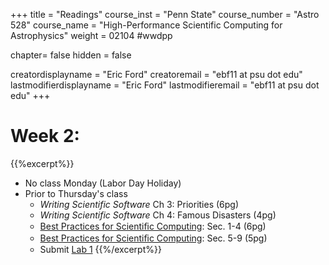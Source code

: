 +++
title = "Readings"
course_inst = "Penn State"
course_number = "Astro 528"
course_name = "High-Performance Scientific Computing for Astrophysics"
weight = 02104  #wwdpp

chapter= false
hidden = false

creatordisplayname = "Eric Ford"
creatoremail = "ebf11 at psu dot edu"
lastmodifierdisplayname = "Eric Ford"
lastmodifieremail = "ebf11 at psu dot edu"
+++


# Week 2:
{{%excerpt%}}
- No class Monday (Labor Day Holiday)
- Prior to Thursday's class
   + _Writing Scientific Software_ Ch 3: Priorities (6pg)
   + _Writing Scientific Software_ Ch 4: Famous Disasters (4pg)
   + [Best Practices for Scientiﬁc Computing](http://arxiv.org/pdf/1210.0530v4.pdf): Sec. 1-4 (6pg)
   + [Best Practices for Scientiﬁc Computing](http://arxiv.org/pdf/1210.0530v4.pdf): Sec. 5-9 (5pg)
   + Submit [Lab 1](labs/lab1/)
{{%/excerpt%}}

<!--  If it weren't Labor Day, then would be
- Prior to Monday's class
+ _Writing Scientific Software_ Ch 3: Priorities (6pg)
+ _Writing Scientific Software_ Ch 4: Famous Disasters (4pg)
+ [Best Practices for Scientiﬁc Computing](http://arxiv.org/pdf/1210.0530v4.pdf): Sec. 1-4 (6pg)
-->
